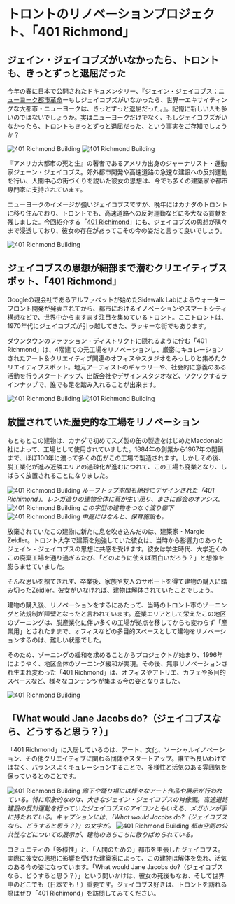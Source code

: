 
# トロントのリノベーションプロジェクト、「401 Richmond」

## ジェイン・ジェイコブズがいなかったら、トロントも、きっとずっと退屈だった
今年の春に日本で公開されたドキュメンタリー、『[ジェイン・ジェイコブス；ニューヨーク都市革命](http://janejacobs-movie.com/)ーもしジェイコブズがいなかったら、世界一エキサイティングな大都市・ニューヨークは、きっとずっと退屈だった。』。記憶に新しい人も多いのではないでしょうか。実はニューヨークだけでなく、もしジェイコブズがいなかったら、トロントもきっとずっと退屈だった、という事実をご存知でしょうか？

![401 Richmond Building](richmond4.jpg)
![401 Richmond Building](richmond5.jpg)

『アメリカ大都市の死と生』の著者であるアメリカ出身のジャーナリスト・運動家ジェーン・ジェイコブス。郊外都市開発や高速道路の急速な建設への反対運動を行い、人間中心の街づくりを説いた彼女の思想は、今でも多くの建築家や都市専門家に支持されています。

ニューヨークのイメージが強いジェイコブスですが、晩年にはカナダのトロントに移り住んでおり、トロントでも、高速道路への反対運動などに多大なる貢献を残しました。今回紹介する「[401 Richimond](http://www.401richmond.com/)」にも、ジェイコブズの思想が隅々まで浸透しており、彼女の存在があってこその今の姿だと言って良いでしょう。

![401 Richmond Building](richmond10.jpg)

## ジェイコブスの思想が細部まで潜むクリエイティブスポット、「401 Richmond」

Googleの親会社であるアルファベットが始めたSidewalk Labによるウォーターフロント開発が発表されてから、都市におけるイノベーションやスマートシティ構想などで、世界中からますます注目を集めているトロント。ここトロントは、1970年代にジェイコブズが引っ越してきた、ラッキーな街でもあります。

ダウンタウンのファッション・ディストリクトに隠れるように佇む「401 Richmond」は、4階建ての元工場をリノベーションし、厳密にキュレーションされたアート＆クリエイティブ関連のオフィスやスタジオをみっしりと集めたクリエイティブスポット。地元アーティストのギャラリーや、社会的に意義のある活動を行うスタートアップ、出版会社やデザインスタジオなど、ワクワクするラインナップで、誰でも足を踏み入れることが出来ます。

![401 Richmond Building](richmond0.jpg)
![401 Richmond Building](richmond2.jpg)

## 放置されていた歴史的な工場をリノベーション

もともとこの建物は、カナダで初めてスズ製の缶の製造をはじめたMacdonald社によって、工場として使用されていました。1884年の創業から1967年の閉鎖まで、ほぼ100年に渡って多くの缶がこの工場で製造されます。しかしその後、脱工業化が進み近隣エリアの過疎化が進むにつれて、この工場も廃業となり、しばらく放置されることになりました。

![401 Richmond Building](richmond6.jpg)
*ルーフトップ空間も絶妙にデザインされた「401 Richimond」。レンガ造りの建物全体に蔦が生い茂り、まさに都会のオアシス。*
![401 Richmond Building](richmond7.jpg)
*この字型の建物をつなぐ渡り廊下*
![401 Richmond Building](richmond8.jpg)
*中庭にはなんと、保育施設も。*

放棄されていたこの建物に新たに息を吹き込んだのは、建築家・Margie Zeidler。トロント大学で建築を勉強していた彼女は、当時から影響力のあったジェイン・ジェイコブスの思想に共感を受けます。彼女は学生時代、大学近くのこの廃棄工場を通り過ぎるたび、「どのように使えば面白いだろう？」と想像を膨らませていました。

そんな思いを捨てきれず、卒業後、家族や友人のサポートを得て建物の購入に踏み切ったZeidler。彼女がいなければ、建物は解体されていたことでしょう。

建物の購入後、リノベーションをするにあたって、当時のトロント市のゾーニングと法規制が障壁となったと言われています。産業エリアとして栄えたこの地区のゾーニングは、脱産業化に伴い多くの工場が拠点を移してからも変わらず「産業用」とされたままで、オフィスなどの多目的スペースとして建物をリノベーションするのは、難しい状態でした。

そのため、ゾーニングの緩和を求めることからプロジェクトが始まり、1996年にようやく、地区全体のゾーニング緩和が実現。その後、無事リノベーションされ生まれ変わった「401 Richmond」は、オフィスやアトリエ、カフェや多目的スペースなど、様々なコンテンツが集まる今の姿となりました。

![401 Richmond Building](richmond9.jpg)

## 「What would Jane Jacobs do?（ジェイコブスなら、どうすると思う？）」

「401 Richmond」に入居しているのは、アート、文化、ソーシャルイノベーション、その他クリエイティブに関わる団体やスタートアップ。誰でも良いわけではなく、バランスよくキュレーションすることで、多様性と活気のある雰囲気を保っているとのことです。

![401 Richmond Building](richmond1.jpg)
*廊下や踊り場には様々なアート作品や展示が行われている。特に印象的なのは、大きなジェイン・ジェイコブスの肖像画。高速道路建設の反対運動を行っていたジェイコブスのアイコンともいえる、メガホンが手に持たれている。キャプションには、「What would Jacobs do?（ジェイコブスなら、どうすると思う？）」の文字が。*
![401 Richmond Building](richmond11.jpg)
*都市空間の公共性などについての展示が、建物のあちこちに散りばめられている。*

コミュニティの「多様性」と、「人間のための」都市を主張したジェイコブス。実際に彼女の思想に影響を受けた建築家によって、この建物は解体を免れ、活気のある今の姿になっています。「What would Jane Jacobs do?（ジェイコブスなら、どうすると思う？）」という問いかけは、彼女の死後もなお、そして世界中のどこでも（日本でも！）重要です。ジェイコブス好きは、トロントを訪れる際はぜひ「401 Richimond」を訪問してみてください。


